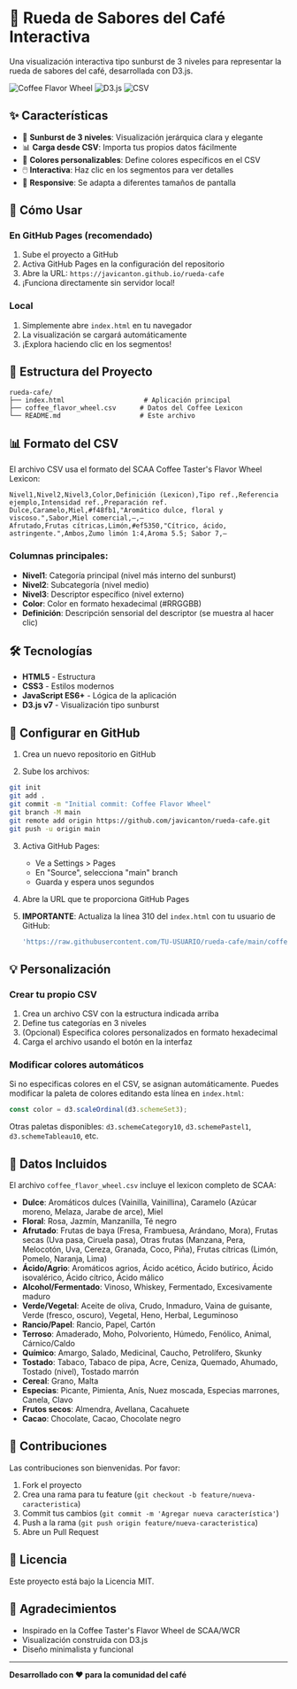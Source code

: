 # 🍃 Rueda de Sabores del Café Interactiva

Una visualización interactiva tipo sunburst de 3 niveles para representar la rueda de sabores del café, desarrollada con D3.js.

![Coffee Flavor Wheel](https://img.shields.io/badge/Visualización-Sunburst-blue) ![D3.js](https://img.shields.io/badge/D3.js-v7-green) ![CSV](https://img.shields.io/badge/Datos-CSV-orange)

## ✨ Características

- 🎯 **Sunburst de 3 niveles**: Visualización jerárquica clara y elegante
- 📊 **Carga desde CSV**: Importa tus propios datos fácilmente
- 🎨 **Colores personalizables**: Define colores específicos en el CSV
- 🖱️ **Interactiva**: Haz clic en los segmentos para ver detalles
- 📱 **Responsive**: Se adapta a diferentes tamaños de pantalla

## 🚀 Cómo Usar

### En GitHub Pages (recomendado)
1. Sube el proyecto a GitHub
2. Activa GitHub Pages en la configuración del repositorio
3. Abre la URL: `https://javicanton.github.io/rueda-cafe`
4. ¡Funciona directamente sin servidor local!

### Local
1. Simplemente abre `index.html` en tu navegador
2. La visualización se cargará automáticamente
3. ¡Explora haciendo clic en los segmentos!

## 📁 Estructura del Proyecto

```
rueda-cafe/
├── index.html                    # Aplicación principal
├── coffee_flavor_wheel.csv      # Datos del Coffee Lexicon
└── README.md                    # Este archivo
```

## 📊 Formato del CSV

El archivo CSV usa el formato del SCAA Coffee Taster's Flavor Wheel Lexicon:

```csv
Nivel1,Nivel2,Nivel3,Color,Definición (Lexicon),Tipo ref.,Referencia ejemplo,Intensidad ref.,Preparación ref.
Dulce,Caramelo,Miel,#f48fb1,"Aromático dulce, floral y viscoso.",Sabor,Miel comercial,—,—
Afrutado,Frutas cítricas,Limón,#ef5350,"Cítrico, ácido, astringente.",Ambos,Zumo limón 1:4,Aroma 5.5; Sabor 7,—
```

### Columnas principales:

- **Nivel1**: Categoría principal (nivel más interno del sunburst)
- **Nivel2**: Subcategoría (nivel medio)
- **Nivel3**: Descriptor específico (nivel externo)
- **Color**: Color en formato hexadecimal (#RRGGBB)
- **Definición**: Descripción sensorial del descriptor (se muestra al hacer clic)

## 🛠️ Tecnologías

- **HTML5** - Estructura
- **CSS3** - Estilos modernos
- **JavaScript ES6+** - Lógica de la aplicación
- **D3.js v7** - Visualización tipo sunburst

## 🔧 Configurar en GitHub

1. Crea un nuevo repositorio en GitHub

2. Sube los archivos:

```bash
git init
git add .
git commit -m "Initial commit: Coffee Flavor Wheel"
git branch -M main
git remote add origin https://github.com/javicanton/rueda-cafe.git
git push -u origin main
```

3. Activa GitHub Pages:
   - Ve a Settings > Pages
   - En "Source", selecciona "main" branch
   - Guarda y espera unos segundos
   
4. Abre la URL que te proporciona GitHub Pages

5. **IMPORTANTE**: Actualiza la línea 310 del `index.html` con tu usuario de GitHub:
   ```javascript
   'https://raw.githubusercontent.com/TU-USUARIO/rueda-cafe/main/coffee_flavor_wheel.csv'
   ```

## 💡 Personalización

### Crear tu propio CSV

1. Crea un archivo CSV con la estructura indicada arriba
2. Define tus categorías en 3 niveles
3. (Opcional) Especifica colores personalizados en formato hexadecimal
4. Carga el archivo usando el botón en la interfaz

### Modificar colores automáticos

Si no especificas colores en el CSV, se asignan automáticamente. Puedes modificar la paleta de colores editando esta línea en `index.html`:

```javascript
const color = d3.scaleOrdinal(d3.schemeSet3);
```

Otras paletas disponibles: `d3.schemeCategory10`, `d3.schemePastel1`, `d3.schemeTableau10`, etc.

## 📝 Datos Incluidos

El archivo `coffee_flavor_wheel.csv` incluye el lexicon completo de SCAA:

- **Dulce**: Aromáticos dulces (Vainilla, Vainillina), Caramelo (Azúcar moreno, Melaza, Jarabe de arce), Miel
- **Floral**: Rosa, Jazmín, Manzanilla, Té negro
- **Afrutado**: Frutas de baya (Fresa, Frambuesa, Arándano, Mora), Frutas secas (Uva pasa, Ciruela pasa), Otras frutas (Manzana, Pera, Melocotón, Uva, Cereza, Granada, Coco, Piña), Frutas cítricas (Limón, Pomelo, Naranja, Lima)
- **Ácido/Agrio**: Aromáticos agrios, Ácido acético, Ácido butírico, Ácido isovalérico, Ácido cítrico, Ácido málico
- **Alcohol/Fermentado**: Vinoso, Whiskey, Fermentado, Excesivamente maduro
- **Verde/Vegetal**: Aceite de oliva, Crudo, Inmaduro, Vaina de guisante, Verde (fresco, oscuro), Vegetal, Heno, Herbal, Leguminoso
- **Rancio/Papel**: Rancio, Papel, Cartón
- **Terroso**: Amaderado, Moho, Polvoriento, Húmedo, Fenólico, Animal, Cárnico/Caldo
- **Químico**: Amargo, Salado, Medicinal, Caucho, Petrolífero, Skunky
- **Tostado**: Tabaco, Tabaco de pipa, Acre, Ceniza, Quemado, Ahumado, Tostado (nivel), Tostado marrón
- **Cereal**: Grano, Malta
- **Especias**: Picante, Pimienta, Anís, Nuez moscada, Especias marrones, Canela, Clavo
- **Frutos secos**: Almendra, Avellana, Cacahuete
- **Cacao**: Chocolate, Cacao, Chocolate negro

## 🤝 Contribuciones

Las contribuciones son bienvenidas. Por favor:

1. Fork el proyecto
2. Crea una rama para tu feature (`git checkout -b feature/nueva-caracteristica`)
3. Commit tus cambios (`git commit -m 'Agregar nueva característica'`)
4. Push a la rama (`git push origin feature/nueva-caracteristica`)
5. Abre un Pull Request

## 📄 Licencia

Este proyecto está bajo la Licencia MIT.

## 🙏 Agradecimientos

- Inspirado en la Coffee Taster's Flavor Wheel de SCAA/WCR
- Visualización construida con D3.js
- Diseño minimalista y funcional

---

**Desarrollado con ❤️ para la comunidad del café**
